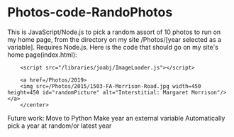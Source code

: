 # Photos-code-RandoPhotos

This is JavaScript/Node.js to pick a random assort of 10 photos to run on my home page, from the directory on my site /Photos/[year selected as a variable]. Requires Node.js. Here is the code that should go on my site's home page(index.html):

		<script src="/libraries/joabj/ImageLoader.js"></script>
    
    	<a href=/Photos/2019>
		<img src=/Photos/2015/1503-FA-Morrison-Road.jpg width=450 height=450 id="randomPicture" alt="Interstitial: Margaret Morrison"/></a>
		</center>


Future work:
    Move to Python
    Make year an external variable
    Automatically pick a year at random/or latest year

